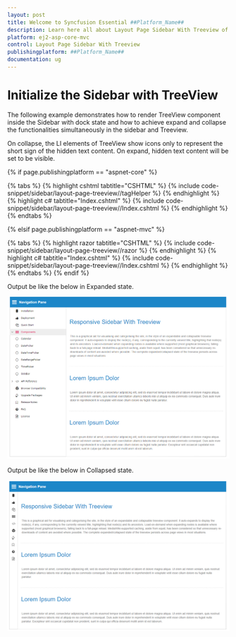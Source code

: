 ```yaml
---
layout: post
title: Welcome to Syncfusion Essential ##Platform_Name##
description: Learn here all about Layout Page Sidebar With Treeview of Syncfusion Essential ##Platform_Name## widgets based on HTML5 and jQuery.
platform: ej2-asp-core-mvc
control: Layout Page Sidebar With Treeview
publishingplatform: ##Platform_Name##
documentation: ug
---
```



# Initialize the Sidebar with TreeView

The following example demonstrates how to render TreeView component inside the Sidebar with dock state and how to achieve expand and collapse the functionalities simultaneously in the sidebar and Treeview.

On collapse, the LI elements of TreeView show icons only to represent the short sign of the hidden text content. On expand, hidden text content will be set to be visible.

{% if page.publishingplatform == "aspnet-core" %}

{% tabs %}
{% highlight cshtml tabtitle="CSHTML" %}
{% include code-snippet/sidebar/layout-page-treeview//tagHelper %}
{% endhighlight %}
{% highlight c# tabtitle="Index.cshtml" %}
{% include code-snippet/sidebar/layout-page-treeview//Index.cshtml %}
{% endhighlight %}
{% endtabs %}

{% elsif page.publishingplatform == "aspnet-mvc" %}

{% tabs %}
{% highlight razor tabtitle="CSHTML" %}
{% include code-snippet/sidebar/layout-page-treeview//razor %}
{% endhighlight %}
{% highlight c# tabtitle="Index.cshtml" %}
{% include code-snippet/sidebar/layout-page-treeview//Index.cshtml %}
{% endhighlight %}
{% endtabs %}
{% endif %}



Output be like the below in Expanded state.

![Sidebar Sample](../images/expanded.png)

Output be like the below in Collapsed state.

![Sidebar Sample](../images/collapsed.png)
